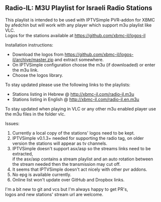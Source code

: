 Radio-IL: M3U Playlist for Israeli Radio Stations
---------------------------------------------------

This playlist is intended to be used with IPTVSimple PVR-addon for XBMC by afedchin but will work with any player which support m3u playlist like VLC.  
Logos for the stations available at https://github.com/xbmc-il/logos-il  

Installation instructions:   
* Download the logos from https://github.com/xbmc-il/logos-il/archive/master.zip and extract somewhere.  
* On IPTVSimple configuration choose the m3u (if downloaded) or enter the m3u link.  
* Choose the logos library.  

To stay updated please use the following links to the playlists:   
* Stations listing in Hebrew @ http://xbmc-il.com/radio-il.m3u  
* Stations listing in English @ http://xbmc-il.com/radio-il.en.m3u  

To stay updated when playing in VLC or any other m3u enabled player use the m3u files in the folder vlc.  

Issues:  
1. Currently a local copy of the stations' logos need to be kept.  
2. IPTVSimple v0.1.3+ needed for supporting the radio tag, on older version the stations will appear as tv channels.  
3. IPTVSimple doesn't support asx/asp so the streams links need to be extracted,  
   if the asx/asp contains a stream playlist and an auto rotation between the stream needed then the transmission may cut off.  
4. It seems that IPTVSimple doesn't act nicely with other pvr addons.  
5. No epg is available currently.  
6. Online list won't update over GitHub and Dropbox links.  


I'm a bit new to git and vcs but I'm always happy to get PR's,  
logos and new stations' stream url are welcome.  


